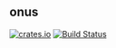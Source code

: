 ## onus

[![crates.io](https://img.shields.io/crates/v/onus.svg)](https://crates.io/crates/onus)
[![Build Status](https://travis-ci.com/IdeaFixa/onus.svg?branch=master)](https://app.travis-ci.com/github/IdeaFixa/onus)